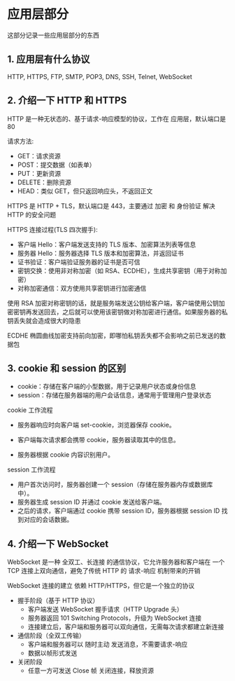 # 应用层部分

这部分记录一些应用层部分的东西

## 1. 应用层有什么协议

HTTP, HTTPS, FTP, SMTP, POP3, DNS, SSH, Telnet, WebSocket

## 2. 介绍一下 HTTP 和 HTTPS

HTTP 是一种无状态的、基于请求-响应模型的协议，工作在 应用层，默认端口是 80

请求方法:

- GET：请求资源
- POST：提交数据（如表单）
- PUT：更新资源
- DELETE：删除资源
- HEAD：类似 GET，但只返回响应头，不返回正文

HTTPS 是 HTTP + TLS，默认端口是 443，主要通过 加密 和 身份验证 解决 HTTP 的安全问题

HTTPS 连接过程(TLS 四次握手):

- 客户端 Hello：客户端发送支持的 TLS 版本、加密算法列表等信息
- 服务器 Hello：服务器选择 TLS 版本和加密算法，并返回证书
- 证书验证：客户端验证服务器的证书是否可信
- 密钥交换：使用非对称加密（如 RSA、ECDHE），生成共享密钥（用于对称加密）
- 对称加密通信：双方使用共享密钥进行加密通信

使用 RSA 加密对称密钥的话，就是服务端发送公钥给客户端，客户端使用公钥加密密钥再发送回去，之后就可以使用该密钥做对称加密进行通信。如果服务器的私钥丢失就会造成很大的隐患

ECDHE 椭圆曲线加密支持前向加密，即哪怕私钥丢失都不会影响之前已发送的数据包

## 3. cookie 和 session 的区别

- cookie：存储在客户端的小型数据，用于记录用户状态或身份信息
- session：存储在服务器端的用户会话信息，通常用于管理用户登录状态

cookie 工作流程

- 服务器响应时向客户端 set-cookie，浏览器保存 cookie。

- 客户端每次请求都会携带 cookie，服务器读取其中的信息。

- 服务器根据 cookie 内容识别用户。

session 工作流程

- 用户首次访问时，服务器创建一个 session（存储在服务器内存或数据库中）。
- 服务器生成 session ID 并通过 cookie 发送给客户端。
- 之后的请求，客户端通过 cookie 携带 session ID，服务器根据 session ID 找到对应的会话数据。

## 4. 介绍一下 WebSocket

WebSocket 是一种 全双工、长连接 的通信协议，它允许服务器和客户端在 一个 TCP 连接上双向通信，避免了传统 HTTP 的 请求-响应 机制带来的开销

WebSocket 连接的建立 依赖 HTTP/HTTPS，但它是一个独立的协议

- 握手阶段（基于 HTTP 协议）
    - 客户端发送 WebSocket 握手请求（HTTP Upgrade 头）
    - 服务器返回 101 Switching Protocols，升级为 WebSocket 连接
    - 连接建立后，客户端和服务器可以双向通信，无需每次请求都建立新连接
- 通信阶段（全双工传输）
    - 客户端和服务器可以 随时主动 发送消息，不需要请求-响应
    - 数据以帧形式发送
- 关闭阶段
    - 任意一方可发送 Close 帧 关闭连接，释放资源
